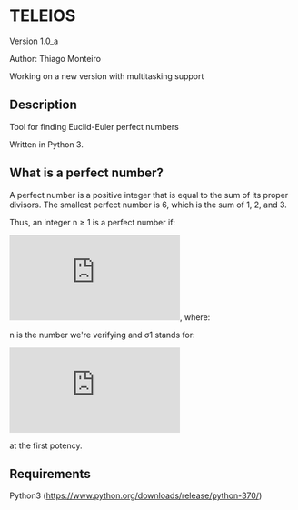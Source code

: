 # TELEIOS

Version 1.0_a

Author: Thiago Monteiro

Working on a new version with multitasking support

## Description

Tool for finding Euclid-Euler perfect numbers

Written in Python 3.

## What is a perfect number?

A perfect number is  a positive integer that is equal to the sum of its proper divisors. The smallest perfect number is 6, which is the sum of 1, 2, and 3.

Thus, an integer n ≥ 1 is a perfect number if:

![imagem1](http://latex.codecogs.com/gif.latex?n%20%3D%20%5Csigma_%7B1%7D%28n%29-n), where:

n is the number we're verifying and σ1 stands for:

![imagem2](http://latex.codecogs.com/gif.latex?%5Csigma_%7Bn%7D%28n%29%3D%5Csum_%7Bd%7Cn%7D%5E%7B%20%7D%7Bd%5E%7Bx%7D%7D)

at the first potency.

## Requirements

Python3 (https://www.python.org/downloads/release/python-370/)

